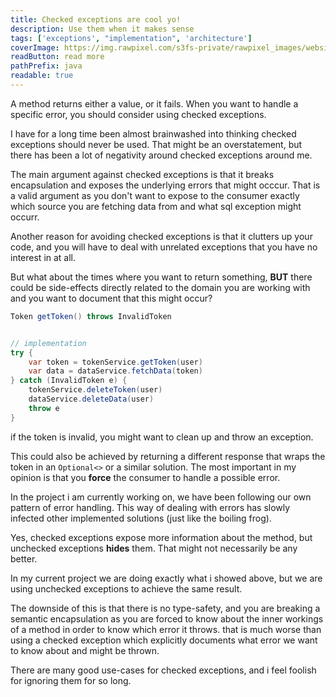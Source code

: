 ```yaml
---
title: Checked exceptions are cool yo!
description: Use them when it makes sense
tags: ['exceptions', "implementation", 'architecture']
coverImage: https://img.rawpixel.com/s3fs-private/rawpixel_images/website_content/pd20-016-jj.jpg?w=1000&dpr=1&fit=default&crop=default&q=65&vib=3&con=3&usm=15&bg=F4F4F3&ixlib=js-2.2.1&s=f5c3d7ff2068c623837fd51dfc065cf4
readButton: read more
pathPrefix: java
readable: true
---
```



A method returns either a value, or it fails.
When you want to handle a specific error, you should consider using checked exceptions.

I have for a long time been almost brainwashed into thinking checked exceptions should never be used.
That might be an overstatement, but there has been a lot of negativity around checked exceptions around me.

The main argument against checked exceptions is that it breaks encapsulation and exposes the underlying errors that might occcur.
That is a valid argument as you don't want to expose to the consumer exactly which source you are fetching data from and what sql exception might occurr.

Another reason for avoiding checked exceptions is that it clutters up your code, and you will have to deal with unrelated exceptions that you have no interest in at all.

But what about the times where you want to return something, **BUT** there could be side-effects directly related to the domain you are working with and you want to document that this might occur?

```java
Token getToken() throws InvalidToken
```

```java

// implementation
try {
    var token = tokenService.getToken(user)
    var data = dataService.fetchData(token)
} catch (InvalidToken e) {
    tokenService.deleteToken(user)
    dataService.deleteData(user)
    throw e
}
```

if the token is invalid, you might want to clean up and throw an exception.

This could also be achieved by returning a different response that wraps the token in an `Optional<>` or a similar solution.
The most important in my opinion is that you **force** the consumer to handle a possible error.

In the project i am currently working on, we have been following our own pattern of error handling.
This way of dealing with errors has slowly infected other implemented solutions (just like the boiling frog).

Yes, checked exceptions expose more information about the method, but unchecked exceptions **hides** them.
That might not necessarily be any better.

In my current project we are doing exactly what i showed above, but we are using unchecked exceptions to achieve the same result.


The downside of this is that there is no type-safety, and you are breaking a semantic encapsulation as you are forced to know about the inner workings of a method in order to know which error it throws. that is much worse than using a checked exception which explicitly documents what error we want to know about and might be thrown.

There are many good use-cases for checked exceptions, and i feel foolish for ignoring them for so long.